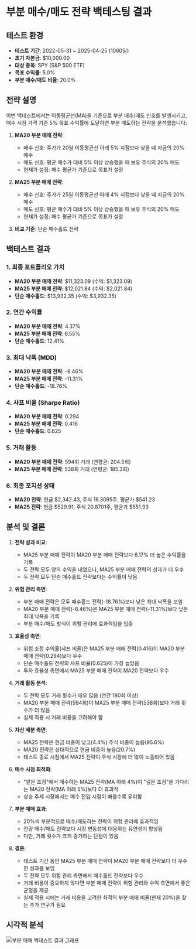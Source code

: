 # 부분 매수/매도 전략 백테스팅 결과

## 테스트 환경
- **테스트 기간**: 2022-05-31 ~ 2025-04-25 (1060일)
- **초기 자본금**: $10,000.00
- **대상 종목**: SPY (S&P 500 ETF)
- **목표 수익률**: 5.0%
- **부분 매수/매도 비율**: 20.0%

## 전략 설명
이번 백테스트에서는 이동평균선(MA)을 기준으로 부분 매수/매도 신호를 발생시키고, 매수 시점 가격 기준 5% 목표 수익률에 도달하면 부분 매도하는 전략을 분석했습니다:

1. **MA20 부분 매매 전략**:
   - 매수 신호: 주가가 20일 이동평균선 아래 5% 지점보다 낮을 때 자금의 20% 매수
   - 매도 신호: 평균 매수가 대비 5% 이상 상승했을 때 보유 주식의 20% 매도
   - 현재가 설정: 매수 평균가 기준으로 목표가 설정

2. **MA25 부분 매매 전략**:
   - 매수 신호: 주가가 25일 이동평균선 아래 4% 지점보다 낮을 때 자금의 20% 매수
   - 매도 신호: 평균 매수가 대비 5% 이상 상승했을 때 보유 주식의 20% 매도
   - 현재가 설정: 매수 평균가 기준으로 목표가 설정

3. **비교 기준**: 단순 매수홀드 전략

## 백테스트 결과

### 1. 최종 포트폴리오 가치
- **MA20 부분 매매 전략**: $11,323.09 (수익: $1,323.09)
- **MA25 부분 매매 전략**: $12,021.84 (수익: $2,021.84)
- **단순 매수홀드**: $13,932.35 (수익: $3,932.35)

### 2. 연간 수익률
- **MA20 부분 매매 전략**: 4.37%
- **MA25 부분 매매 전략**: 6.55%
- **단순 매수홀드**: 12.41%

### 3. 최대 낙폭 (MDD)
- **MA20 부분 매매 전략**: -8.46%
- **MA25 부분 매매 전략**: -11.31%
- **단순 매수홀드**: -18.76%

### 4. 샤프 비율 (Sharpe Ratio)
- **MA20 부분 매매 전략**: 0.294
- **MA25 부분 매매 전략**: 0.416
- **단순 매수홀드**: 0.625

### 5. 거래 활동
- **MA20 부분 매매 전략**: 594회 거래 (연평균: 204.5회)
- **MA25 부분 매매 전략**: 538회 거래 (연평균: 185.3회)

### 6. 최종 포지션 상태
- **MA20 전략**: 현금 $2,342.43, 주식 16.3095주, 평균가 $541.23
- **MA25 전략**: 현금 $529.91, 주식 20.8701주, 평균가 $551.93

## 분석 및 결론

1. **전략 성과 비교**:
   - MA25 부분 매매 전략이 MA20 부분 매매 전략보다 6.17% 더 높은 수익률을 기록
   - 두 전략 모두 양의 수익을 내었으나, MA25 부분 매매 전략의 성과가 더 우수
   - 두 전략 모두 단순 매수홀드 전략보다는 수익률이 낮음

2. **위험 관리 측면**:
   - 부분 매매 전략은 모두 매수홀드 전략(-18.76%)보다 낮은 최대 낙폭을 보임
   - MA20 부분 매매 전략(-8.46%)은 MA25 부분 매매 전략(-11.31%)보다 낮은 최대 낙폭을 기록
   - 부분 매수/매도 방식이 위험 관리에 효과적임을 입증

3. **효율성 측면**:
   - 위험 조정 수익률(샤프 비율)은 MA25 부분 매매 전략(0.416)이 MA20 부분 매매 전략(0.294)보다 우수
   - 단순 매수홀드 전략의 샤프 비율(0.625)이 가장 높았음
   - 투자 효율성 측면에서 MA25 부분 매매 전략이 MA20 전략보다 우수

4. **거래 활동 분석**:
   - 두 전략 모두 거래 횟수가 매우 많음 (연간 180회 이상)
   - MA20 부분 매매 전략(594회)이 MA25 부분 매매 전략(538회)보다 거래 횟수가 더 많음
   - 실제 적용 시 거래 비용을 고려해야 함

5. **자산 배분 측면**:
   - MA25 전략은 현금 비중이 낮고(4.4%) 주식 비중이 높음(95.6%)
   - MA20 전략은 상대적으로 현금 비중이 높음(20.7%)
   - 테스트 종료 시점에서 MA25 전략이 주식 시장에 더 많이 노출되어 있음

6. **매수 시점 최적화**:
   - "얕은 조정"에서 매수하는 MA25 전략(MA 아래 4%)이 "깊은 조정"을 기다리는 MA20 전략(MA 아래 5%)보다 더 효과적
   - 상승 추세 시장에서는 매수 진입 시점이 빠를수록 유리함

7. **부분 매매 효과**:
   - 20%씩 부분적으로 매수/매도하는 전략이 위험 관리에 효과적임
   - 전량 매수/매도 전략보다 시장 변동성에 대응하는 유연성이 향상됨
   - 다만, 거래 횟수가 크게 증가하는 단점이 있음

8. **결론**:
   - 테스트 기간 동안 MA25 부분 매매 전략이 MA20 부분 매매 전략보다 더 우수한 성과를 보임
   - 두 전략 모두 위험 관리 측면에서 매수홀드 전략보다 우수
   - 거래 비용이 중요하지 않다면 부분 매매 전략이 위험 관리와 수익 측면에서 좋은 균형을 제공
   - 실제 적용 시에는 거래 비용을 고려한 최적의 부분 매매 비율(현재 20%)을 찾는 추가 연구가 필요

## 시각적 분석
![부분 매매 백테스트 결과 그래프](backtest_partial_trading_results.png) 